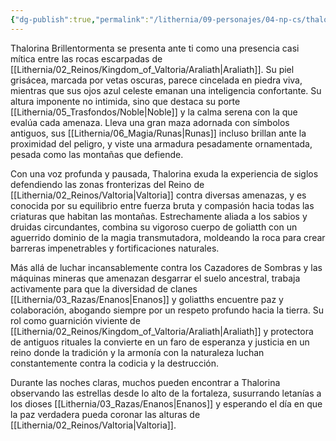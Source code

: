 ```yaml
---
{"dg-publish":true,"permalink":"/lithernia/09-personajes/04-np-cs/thalorina-brillentormenta/","title":"Thalorina Brillentormenta","tags":["lithernia","personaje"]}
---
```


Thalorina Brillentormenta se presenta ante ti como una presencia casi mítica entre las rocas escarpadas de [[Lithernia/02_Reinos/Kingdom_of_Valtoria/Araliath\|Araliath]]. Su piel grisácea, marcada por vetas oscuras, parece cincelada en piedra viva, mientras que sus ojos azul celeste emanan una inteligencia confortante. Su altura imponente no intimida, sino que destaca su porte [[Lithernia/05_Trasfondos/Noble\|Noble]] y la calma serena con la que evalúa cada amenaza. Lleva una gran maza adornada con símbolos antiguos, sus [[Lithernia/06_Magia/Runas\|Runas]] incluso brillan ante la proximidad del peligro, y viste una armadura pesadamente ornamentada, pesada como las montañas que defiende.

Con una voz profunda y pausada, Thalorina exuda la experiencia de siglos defendiendo las zonas fronterizas del Reino de [[Lithernia/02_Reinos/Valtoria\|Valtoria]] contra diversas amenazas, y es conocida por su equilibrio entre fuerza bruta y compasión hacia todas las criaturas que habitan las montañas. Estrechamente aliada a los sabios y druidas circundantes, combina su vigoroso cuerpo de goliatth con un aguerrido dominio de la magia transmutadora, moldeando la roca para crear barreras impenetrables y fortificaciones naturales.

Más allá de luchar incansablemente contra los Cazadores de Sombras y las máquinas mineras que amenazan desgarrar el suelo ancestral, trabaja activamente para que la diversidad de clanes [[Lithernia/03_Razas/Enanos\|Enanos]] y goliatths encuentre paz y colaboración, abogando siempre por un respeto profundo hacia la tierra. Su rol como guarnición viviente de [[Lithernia/02_Reinos/Kingdom_of_Valtoria/Araliath\|Araliath]] y protectora de antiguos rituales la convierte en un faro de esperanza y justicia en un reino donde la tradición y la armonía con la naturaleza luchan constantemente contra la codicia y la destrucción.

Durante las noches claras, muchos pueden encontrar a Thalorina observando las estrellas desde lo alto de la fortaleza, susurrando letanías a los dioses [[Lithernia/03_Razas/Enanos\|Enanos]] y esperando el día en que la paz verdadera pueda coronar las alturas de [[Lithernia/02_Reinos/Valtoria\|Valtoria]].